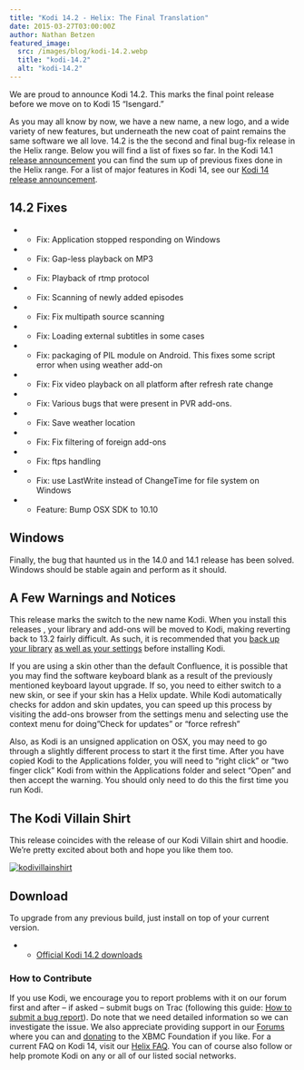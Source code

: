 ```yaml
---
title: "Kodi 14.2 - Helix: The Final Translation"
date: 2015-03-27T03:00:00Z
author: Nathan Betzen
featured_image:
  src: /images/blog/kodi-14.2.webp
  title: "kodi-14.2"
  alt: "kodi-14.2"
---
```


We are proud to announce Kodi 14.2. This marks the final point release before we move on to Kodi 15 “Isengard.”

As you may all know by now, we have a new name, a new logo, and a wide variety of new features, but underneath the new coat of paint remains the same software we all love. 14.2 is the the second and final bug-fix release in the Helix range. Below you will find a list of fixes so far. In the Kodi 14.1 [release announcement](/article/kodi-141-helix-bugfix-release) you can find the sum up of previous fixes done in the Helix range. For a list of major features in Kodi 14, see our [Kodi 14 release announcement](/article/kodi-140-helix-unwinds "Kodi 14.0 Helix Unwinds").

## 14.2 Fixes

- - Fix: Application stopped responding on Windows
- - Fix: Gap-less playback on MP3
- - Fix: Playback of rtmp protocol
- - Fix: Scanning of newly added episodes
- - Fix: Fix multipath source scanning
- - Fix: Loading external subtitles in some cases
- - Fix: packaging of PIL module on Android. This fixes some script error when using weather add-on
- - Fix: Fix video playback on all platform after refresh rate change
- - Fix: Various bugs that were present in PVR add-ons.
- - Fix: Save weather location
- - Fix: Fix filtering of foreign add-ons
- - Fix: ftps handling
- - Fix: use LastWrite instead of ChangeTime for file system on Windows
- - Feature: Bump OSX SDK to 10.10

## Windows

Finally, the bug that haunted us in the 14.0 and 14.1 release has been solved. Windows should be stable again and perform as it should.

## A Few Warnings and Notices

This release marks the switch to the new name Kodi. When you install this releases , your library and add-ons will be moved to Kodi, making reverting back to 13.2 fairly difficult. As such, it is recommended that you [back up your library](https://kodi.wiki/view/HOW-TO:Backup_the_library "How to backup the library") [as well as your settings](https://kodi.wiki/view/Backing_up_XBMC) before installing Kodi.

If you are using a skin other than the default Confluence, it is possible that you may find the software keyboard blank as a result of the previously mentioned keyboard layout upgrade. If so, you need to either switch to a new skin, or see if your skin has a Helix update. While Kodi automatically checks for addon and skin updates, you can speed up this process by visiting the add-ons browser from the settings menu and selecting use the context menu for doing”Check for updates” or “force refresh”

Also, as Kodi is an unsigned application on OSX, you may need to go through a slightly different process to start it the first time. After you have copied Kodi to the Applications folder, you will need to “right click” or “two finger click” Kodi from within the Applications folder and select “Open” and then accept the warning. You should only need to do this the first time you run Kodi.

## The Kodi Villain Shirt

This release coincides with the release of our Kodi Villain shirt and hoodie. We’re pretty excited about both and hope you like them too.

[![kodivillainshirt](/sites/default/files/uploads/kodivillainshirt.webp)](https://teespring.com/kodi-villain-shirt)

## Download

To upgrade from any previous build, just install on top of your current version.

- - [Official Kodi 14.2 downloads](/download)

### How to Contribute

If you use Kodi, we encourage you to report problems with it on our forum first and after – if asked – submit bugs on Trac (following this guide: [How to submit a bug report](https://kodi.wiki/view/HOW-TO:Submit_a_bug_report)). Do note that we need detailed information so we can investigate the issue. We also appreciate providing support in our [Forums](https://forum.kodi.tv/ "XBMC Forums") where you can and [donating](https://kodi.wiki/contribute/donate/ "XBMC Foundation Donations") to the XBMC Foundation if you like. For a current FAQ on Kodi 14, visit our [Helix FAQ](<https://kodi.wiki/view/Kodi_v14_(Helix)_FAQ>). You can of course also follow or help promote Kodi on any or all of our listed social networks.

